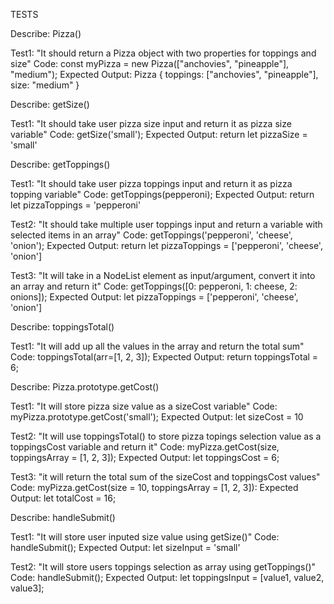 TESTS

Describe: Pizza()

Test1: "It should return a Pizza object with two properties for toppings and size"
Code: const myPizza = new Pizza(["anchovies", "pineapple"], "medium");
Expected Output: Pizza { toppings: ["anchovies", "pineapple"], size: "medium" }

Describe: getSize()

Test1: "It should take user pizza size input and return it as pizza size variable"
Code: getSize('small');
Expected Output: return let pizzaSize = 'small'

Describe: getToppings()

Test1: "It should take user pizza toppings input and return it as pizza topping variable"
Code: getToppings(pepperoni);
Expected Output: return let pizzaToppings = 'pepperoni'

Test2: "It should take multiple user toppings input and return a variable with selected items in an array"
Code: getToppings('pepperoni', 'cheese', 'onion');
Expected Output: return let pizzaToppings = ['pepperoni', 'cheese', 'onion']

Test3: "It will take in a NodeList element as input/argument, convert it into an array and return it"
Code: getToppings([0: pepperoni, 1: cheese, 2: onions]);
Expected Output: let pizzaToppings = ['pepperoni', 'cheese', 'onion']

Describe: toppingsTotal()

Test1: "It will add up all the values in the array and return the total sum"
Code: toppingsTotal(arr=[1, 2, 3]);
Expected Output: return toppingsTotal = 6;

Describe: Pizza.prototype.getCost()

Test1: "It will store pizza size value as a sizeCost variable"
Code: myPizza.prototype.getCost('small');
Expected Output: let sizeCost = 10 

Test2: "It will use toppingsTotal() to store pizza topings selection value as a toppingsCost variable and return it"
Code: myPizza.getCost(size, toppingsArray = [1, 2, 3]);
Expected Output: let toppingsCost = 6;

Test3: "it will return the total sum of the sizeCost and toppingsCost values"
Code: myPizza.getCost(size = 10, toppingsArray = [1, 2, 3]):
Expected Output: let totalCost = 16;

Describe: handleSubmit()

Test1: "It will store user inputed size value using getSize()"
Code: handleSubmit();
Expected Output: let sizeInput = 'small'

Test2: "It will store users toppings selection as array using getToppings()"
Code: handleSubmit();
Expected Output: let toppingsInput = [value1, value2, value3];